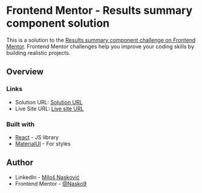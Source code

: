 # Frontend Mentor - Results summary component solution

This is a solution to the [Results summary component challenge on Frontend Mentor](https://www.frontendmentor.io/challenges/results-summary-component-CE_K6s0maV). Frontend Mentor challenges help you improve your coding skills by building realistic projects. 

## Overview

### Links

- Solution URL: [Solution URL](https://www.frontendmentor.io/solutions/basic-card-ui-created-in-react-typescript-and-materialui-qSt7gc-xDI)
- Live Site URL: [Live site URL](https://main--dancing-bavarois-cd082b.netlify.app/)

### Built with

- [React](https://reactjs.org/) - JS library
- [MaterialUI](https://mui.com/) - For styles

## Author

- LinkedIn - [Miloš Nasković](https://rs.linkedin.com/in/milo%C5%A1-naskovi%C4%87)
- Frontend Mentor - [@Nasko9](https://www.frontendmentor.io/profile/Nasko9)

